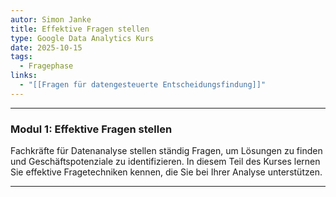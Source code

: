 ```yaml
---
autor: Simon Janke
title: Effektive Fragen stellen
type: Google Data Analytics Kurs
date: 2025-10-15
tags:
  - Fragephase
links:
  - "[[Fragen für datengesteuerte Entscheidungsfindung]]"
---
```

---

### **Modul 1: Effektive Fragen stellen**

Fachkräfte für Datenanalyse stellen ständig Fragen, um Lösungen zu finden und Geschäftspotenziale zu identifizieren. In diesem Teil des Kurses lernen Sie effektive Fragetechniken kennen, die Sie bei Ihrer Analyse unterstützen.

---
